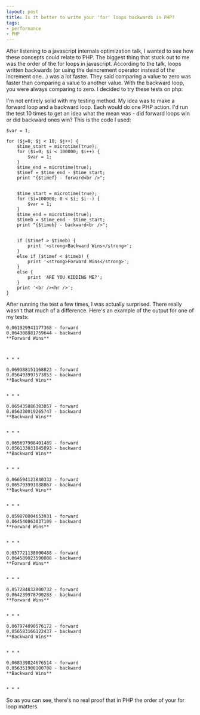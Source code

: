 ```yaml
---
layout: post
title: Is it better to write your 'for' loops backwards in PHP?
tags:
- performance
- PHP
---
```


After listening to a javascript internals optimization talk, I wanted to see how these concepts could relate to PHP.  The biggest thing that stuck out to me was the order of the for loops in javascript.  According to the talk, loops written backwards (or using the deincrement operator instead of the increment one...) was a lot faster.  They said comparing a value to zero was faster than comparing a value to another value.  With the backward loop, you were always comparing to zero.  I decided to try these tests on php:

I'm not entirely solid with my testing method.  My idea was to make a forward loop and a backward loop.  Each would do one PHP action.  I'd run the test 10 times to get an idea what the mean was - did forward loops win or did backward ones win?  This is the code I used:

```php?start_inline=1
$var = 1;
 
for ($j=0; $j < 10; $j++) {
    $time_start = microtime(true);
    for ($i=0; $i < 100000; $i++) {
        $var = 1;
    }
    $time_end = microtime(true);
    $timef = $time_end - $time_start;
    print "{$timef} - forward<br />";
 
 
    $time_start = microtime(true);
    for ($i=100000; 0 < $i; $i--) {
        $var = 1;
    }
    $time_end = microtime(true);
    $timeb = $time_end - $time_start;
    print "{$timeb} - backward<br />";
 
 
    if ($timef > $timeb) {
        print '<strong>Backward Wins</strong>';
    }
    else if ($timef < $timeb) {
        print '<strong>Forward Wins</strong>';
    }
    else {
        print 'ARE YOU KIDDING ME?';
    }
    print '<br /><hr />';
}    
```

After running the test a few times, I was actually surprised.  There really wasn't that much of a difference.  Here's an example of the output for one of my tests:

    0.061929941177368 - forward
    0.064308881759644 - backward
    **Forward Wins**
    
    
    
    * * *
    
    0.069388151168823 - forward
    0.056493997573853 - backward
    **Backward Wins**
    
    
    * * *
    
    0.065435886383057 - forward
    0.056330919265747 - backward
    **Backward Wins**
    
    
    * * *
    
    0.065697908401489 - forward
    0.056133031845093 - backward
    **Backward Wins**
    
    
    * * *
    
    0.066594123840332 - forward
    0.065793991088867 - backward
    **Backward Wins**
    
    
    * * *
    
    0.059870004653931 - forward
    0.064540863037109 - backward
    **Forward Wins**
    
    
    * * *
    
    0.057721138000488 - forward
    0.064589023590088 - backward
    **Forward Wins**
    
    
    * * *
    
    0.057284832000732 - forward
    0.064239978790283 - backward
    **Forward Wins**
    
    
    * * *
    
    0.067974090576172 - forward
    0.056583166122437 - backward
    **Backward Wins**
    
    
    * * *
    
    0.068339824676514 - forward
    0.056351900100708 - backward
    **Backward Wins**
    
    
    * * *


So as you can see, there's no real proof that in PHP the order of your for loop matters.

